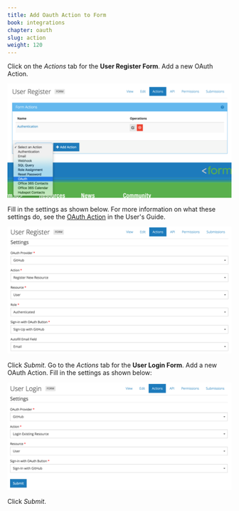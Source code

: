 ```yaml
---
title: Add Oauth Action to Form
book: integrations
chapter: oauth
slug: action
weight: 120
---
```

Click on the *Actions* tab for the **User Register Form**.
Add a new OAuth Action.

![](/assets/img/oauth/project-form-actions.png)

Fill in the settings as shown below. For more information on what these settings do, see the [OAuth Action](/userguide/#action-oauth) in the User's Guide.

![](/assets/img/oauth/project-register-oauth-action-edit.png)

Click *Submit*.
Go to the *Actions* tab for the **User Login Form**.
Add a new OAuth Action.
Fill in the settings as shown below:

![](/assets/img/oauth/project-login-oauth-action-edit.png)

Click *Submit*.
